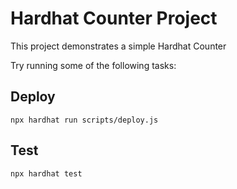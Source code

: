 #  Hardhat Counter Project

This project demonstrates a simple Hardhat Counter 

Try running some of the following tasks:
## Deploy

```shell
npx hardhat run scripts/deploy.js
```
## Test

```shell
npx hardhat test
```
